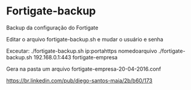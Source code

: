 # Fortigate-backup
Backup da configuração do Fortigate

Editar o arquivo fortigate-backup.sh e mudar o usuário e senha

Exceutar:
./fortigate-backup.sh ip:portahttps nomedoarquivo
./fortigate-backup.sh 192.168.0.1:443 fortigate-empresa

Gera na pasta um arquivo fortigate-empresa-20-04-2016.conf


https://br.linkedin.com/pub/diego-santos-maia/2b/b60/173
